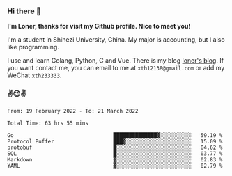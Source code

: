 ### Hi there 👋️

**I'm Loner, thanks for visit my Github profile. Nice to meet you!**

I'm a student in Shihezi University, China. My major is accounting, but I also like programming.

I use and learn Golang, Python, C and Vue. There is my blog [loner's blog](https://www.loner1024.top).  If you want contact me, you can email to me at `xth12138@gmail.com` or add my WeChat `xth233333`.

### ✌️😉✌️

<!--START_SECTION:waka-->

```text
From: 19 February 2022 - To: 21 March 2022

Total Time: 63 hrs 55 mins

Go                                ██████████████▓░░░░░░░░░░   59.19 %
Protocol Buffer                   ███▓░░░░░░░░░░░░░░░░░░░░░   15.09 %
protobuf                          █░░░░░░░░░░░░░░░░░░░░░░░░   04.62 %
SQL                               █░░░░░░░░░░░░░░░░░░░░░░░░   03.77 %
Markdown                          ▓░░░░░░░░░░░░░░░░░░░░░░░░   02.83 %
YAML                              ▓░░░░░░░░░░░░░░░░░░░░░░░░   02.79 %
```

<!--END_SECTION:waka-->



